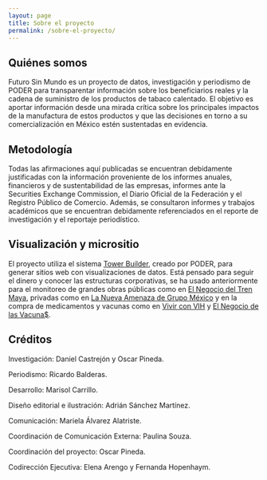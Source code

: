 ```yaml
---
layout: page
title: Sobre el proyecto
permalink: /sobre-el-proyecto/
---
```


## Quiénes somos

Futuro Sin Mundo es un proyecto de datos, investigación y periodismo de PODER para transparentar información sobre los beneficiarios reales y la cadena de suministro de los productos de tabaco calentado. El objetivo es aportar información desde una mirada crítica sobre los principales impactos de la manufactura de estos productos y que las decisiones en torno a su comercialización en México estén sustentadas en evidencia.

## Metodología

Todas las afirmaciones aquí publicadas se encuentran debidamente justificadas con la información proveniente de los informes anuales, financieros y de sustentabilidad de las empresas, informes ante la Securities Exchange Commission, el Diario Oficial de la Federación y el Registro Público de Comercio. Además, se consultaron informes y trabajos académicos que se encuentran debidamente referenciados en el reporte de investigación y el reportaje periodístico.

## Visualización y micrositio

El proyecto utiliza el sistema [Tower Builder](https://towerbuilder.readthedocs.io/es/latest/index.html), creado por PODER, para generar sitios web con visualizaciones de datos. Está pensado para seguir el dinero y conocer las estructuras corporativas, se ha usado anteriormente para el monitoreo de grandes obras públicas como en [El Negocio del Tren Maya](https://trenmaya.poderlatam.org/#/), privadas como en [La Nueva Amenaza de Grupo México](https://poderlatam.org/project/la-nueva-amenaza-de-grupo-mexico/) y en la compra de medicamentos y vacunas como en [Vivir con VIH](https://vivirconvih.org/) y [El Negocio de las Vacuna$](https://poderlatam.org/el-negocio-de-las-vacunas/#/vacunas-2023/).

## Créditos

Investigación: Daniel Castrejón y Oscar Pineda.

Periodismo: Ricardo Balderas. 

Desarrollo: Marisol Carrillo.

Diseño editorial e ilustración: Adrián Sánchez Martínez. 

Comunicación: Mariela Álvarez Alatriste. 

Coordinación de Comunicación Externa: Paulina Souza. 

Coordinación del proyecto: Oscar Pineda. 

Codirección Ejecutiva: Elena Arengo y Fernanda Hopenhaym. 

    
